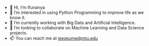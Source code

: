 - 👋 Hi, I’m Ifunanya
- 👀 I’m interested in using Python Programming to improve life as we know it.
- 🌱 I’m currently working with Big Data and Artificial Intelligence.
- 💞️ I’m looking to collaborate on Machine Learning and Data Science projects.
- 📫 You can reach me at ieezeume@mtu.edu

<!---
ieezeume/ieezeume is a ✨ special ✨ repository because its `README.md` (this file) appears on your GitHub profile.
You can click the Preview link to take a look at your changes.
--->

